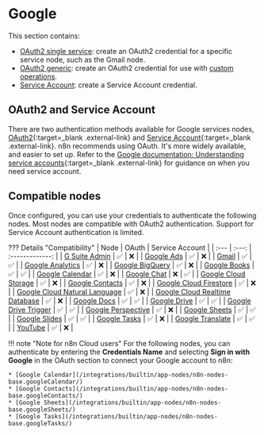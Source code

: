 # Google

This section contains:

* [OAuth2 single service](/integrations/builtin/credentials/google/oauth-single-service/): create an OAuth2 credential for a specific service node, such as the Gmail node.
* [OAuth2 generic](/integrations/builtin/credentials/google/oauth-generic/): create an OAuth2 credential for use with [custom operations](/integrations/custom-operations/).
* [Service Account](/integrations/builtin/credentials/google/service-account/): create a Service Account credential.

## OAuth2 and Service Account

There are two authentication methods available for Google services nodes, [OAuth2](https://developers.google.com/identity/protocols/oauth2){:target=_blank .external-link} and [Service Account](https://cloud.google.com/iam/docs/understanding-service-accounts){:target=_blank .external-link}. n8n recommends using OAuth. It's more widely available, and easier to set up. Refer to the [Google documentation: Understanding service accounts](https://cloud.google.com/iam/docs/understanding-service-accounts){:target=_blank .external-link} for guidance on when you need service account.

## Compatible nodes

Once configured, you can use your credentials to authenticate the following nodes. Most nodes are compatible with OAuth2 authentication. Support for Service Account authentication is limited.

??? Details "Compatibility"
	| Node | OAuth | Service Account |
	| :--- | :---: | :-------------: |
	| [G Suite Admin](/integrations/builtin/app-nodes/n8n-nodes-base.gSuiteAdmin/) | :white_check_mark: | :x: |
	| [Google Ads](/integrations/builtin/app-nodes/n8n-nodes-base.googleAds/) | :white_check_mark: | :x: |
	| [Gmail](/integrations/builtin/app-nodes/n8n-nodes-base.gmail/) | :white_check_mark: | :white_check_mark: |
	| [Google Analytics](/integrations/builtin/app-nodes/n8n-nodes-base.googleAnalytics/) | :white_check_mark: | :x: |
	| [Google BigQuery](/integrations/builtin/app-nodes/n8n-nodes-base.googleBigQuery/) | :white_check_mark: | :x: |
	| [Google Books](/integrations/builtin/app-nodes/n8n-nodes-base.googleBooks/) | :white_check_mark: | :white_check_mark: |
	| [Google Calendar](/integrations/builtin/app-nodes/n8n-nodes-base.googleCalendar/) | :white_check_mark: | :x: |
	| [Google Chat](/integrations/builtin/app-nodes/n8n-nodes-base.googleChat/) | :x: | :white_check_mark: |
	| [Google Cloud Storage](/integrations/builtin/app-nodes/n8n-nodes-base.googleCloudStorage/) | :white_check_mark: | :x: |
	| [Google Contacts](/integrations/builtin/app-nodes/n8n-nodes-base.googleContacts/) | :white_check_mark: | :x: |
	| [Google Cloud Firestore](/integrations/builtin/app-nodes/n8n-nodes-base.googleCloudFirestore/) | :white_check_mark: | :x: |
	| [Google Cloud Natural Language](/integrations/builtin/app-nodes/n8n-nodes-base.googleCloudNaturalLanguage/) | :white_check_mark: | :x: |
	| [Google Cloud Realtime Database](/integrations/builtin/app-nodes/n8n-nodes-base.googleCloudRealtimeDatabase/) | :white_check_mark: | :x: |
	| [Google Docs](/integrations/builtin/app-nodes/n8n-nodes-base.googleDocs/) | :white_check_mark: | :white_check_mark: |
	| [Google Drive](/integrations/builtin/app-nodes/n8n-nodes-base.googleDrive/) | :white_check_mark: | :white_check_mark: |
	| [Google Drive Trigger](/integrations/builtin/trigger-nodes/n8n-nodes-base.googleDriveTrigger/) | :white_check_mark: | :white_check_mark: |
	| [Google Perspective](/integrations/builtin/app-nodes/n8n-nodes-base.googlePerspective/) | :white_check_mark: | :x: |
	| [Google Sheets](/integrations/builtin/app-nodes/n8n-nodes-base.googleSheets/) | :white_check_mark: | :white_check_mark: |
	| [Google Slides](/integrations/builtin/app-nodes/n8n-nodes-base.googleSlides/) | :white_check_mark: | :white_check_mark: |
	| [Google Tasks](/integrations/builtin/app-nodes/n8n-nodes-base.googleTasks/) | :white_check_mark: | :x: |
	| [Google Translate](/integrations/builtin/app-nodes/n8n-nodes-base.googleTranslate/) | :white_check_mark: | :white_check_mark: |
	| [YouTube](/integrations/builtin/app-nodes/n8n-nodes-base.youTube/) | :white_check_mark: | :x: |

!!! note "Note for n8n Cloud users"
    For the following nodes, you can authenticate by entering the **Credentials Name** and selecting **Sign in with Google** in the OAuth section to connect your Google account to n8n:

    * [Google Calendar](/integrations/builtin/app-nodes/n8n-nodes-base.googleCalendar/)
    * [Google Contacts](/integrations/builtin/app-nodes/n8n-nodes-base.googleContacts/)
    * [Google Sheets](/integrations/builtin/app-nodes/n8n-nodes-base.googleSheets/)
    * [Google Tasks](/integrations/builtin/app-nodes/n8n-nodes-base.googleTasks/)




